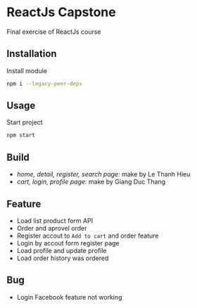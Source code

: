 # ReactJs Capstone

Final exercise of ReactJs course

## Installation
Install module

```bash
npm i --legacy-peer-deps
```

## Usage
Start project
```java
npm start
```

## Build
- _home, detail, register, search page:_ make by Le Thanh Hieu
- _cart, login, profile page:_ make by Giang Duc Thang


## Feature
- Load list product form API
- Order and aprovel order
- Register accout to `Add to cart` and order feature
- Login by accout form register page
- Load profile and update profile
- Load order history was ordered
## Bug
- Login Facebook feature not working
